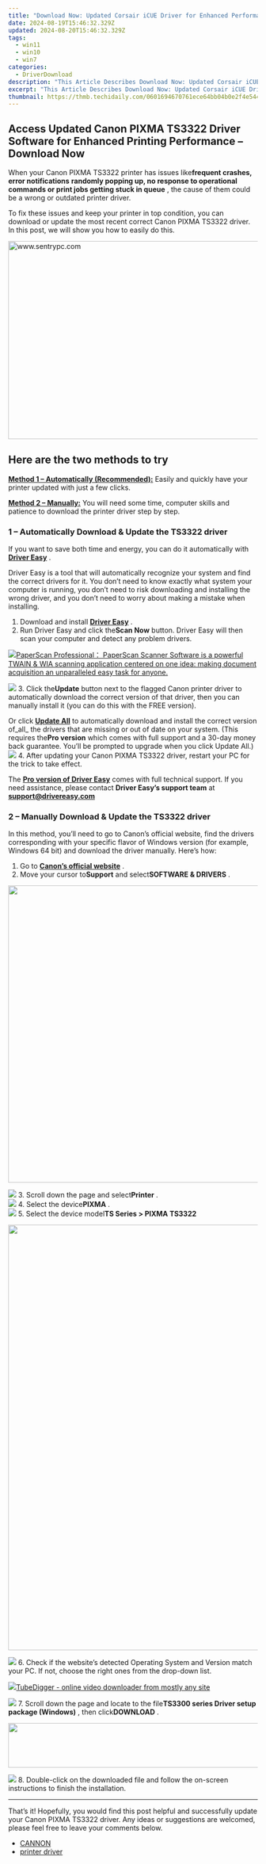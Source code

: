 ```yaml
---
title: "Download Now: Updated Corsair iCUE Driver for Enhanced Performance on Windows 11/10"
date: 2024-08-19T15:46:32.329Z
updated: 2024-08-20T15:46:32.329Z
tags:
  - win11
  - win10
  - win7
categories:
  - DriverDownload
description: "This Article Describes Download Now: Updated Corsair iCUE Driver for Enhanced Performance on Windows 11/10"
excerpt: "This Article Describes Download Now: Updated Corsair iCUE Driver for Enhanced Performance on Windows 11/10"
thumbnail: https://thmb.techidaily.com/0601694670761ece64bb04b0e2f4e5442e44a57f3569a9d151653d5c13c164d9.jpg
---
```


## Access Updated Canon PIXMA TS3322 Driver Software for Enhanced Printing Performance – Download Now

When your Canon PIXMA TS3322 printer has issues like**frequent crashes, error notifications**   **randomly popping up, no response to operational commands or print jobs getting stuck in queue** , the cause of them could be a wrong or outdated printer driver.

 To fix these issues and keep your printer in top condition, you can download or update the most recent correct Canon PIXMA TS3322 driver. In this post, we will show you how to easily do this.

<!-- affiliate ads begin -->
<a href="https://sentrypc.7eer.net/c/5597632/398453/3022" target="_top" id="398453"><img src="//a.impactradius-go.com/display-ad/3022-398453" border="0" alt="www.sentrypc.com" width="580" height="400"/></a><img height="0" width="0" src="https://sentrypc.7eer.net/i/5597632/398453/3022" style="position:absolute;visibility:hidden;" border="0" />
<!-- affiliate ads end -->
## Here are the two methods to try

**[Method 1 – Automatically (Recommended):](https://www.drivereasy.com/knowledge/canon-pixma-ts3322-driver-download-and-update/#h-1)**  Easily and quickly have your printer updated with just a few clicks.

**[Method 2 – Manually:](https://tools.techidaily.com/drivereasy/download/)**  You will need some time, computer skills and patience to download the printer driver step by step.

### 1 – Automatically Download & Update the TS3322 driver

 If you want to save both time and energy, you can do it automatically with **[Driver Easy](https://tools.techidaily.com/drivereasy/download/)**  .

 Driver Easy is a tool that will automatically recognize your system and find the correct drivers for it. You don’t need to know exactly what system your computer is running, you don’t need to risk downloading and installing the wrong driver, and you don’t need to worry about making a mistake when installing.

1. Download and install **[Driver Easy](https://tools.techidaily.com/drivereasy/download/)**  .
2. Run Driver Easy and click the**Scan Now** button. Driver Easy will then scan your computer and detect any problem drivers.  
<!-- affiliate ads begin -->
<a href="https://secure.2checkout.com/order/checkout.php?PRODS=37540879&QTY=1&AFFILIATE=108875&CART=1"><img src="https://paperscan.orpalis.com/img/content/You_prefer_to_use.png" border="0">PaperScan Professional： PaperScan Scanner Software is a powerful TWAIN & WIA scanning application centered on one idea: making document acquisition an unparalleled easy task for anyone.</a>
<!-- affiliate ads end -->
![](https://images.drivereasy.com/wp-content/uploads/2022/08/de-scan5.7.3.jpg)
3. Click the**Update** button next to the flagged Canon printer driver to automatically download the correct version of that driver, then you can manually install it (you can do this with the FREE version).  

 Or click **[Update All](https://tools.techidaily.com/drivereasy/download/)**  to automatically download and install the correct version of_all_ the drivers that are missing or out of date on your system. (This requires the**Pro version** which comes with full support and a 30-day money back guarantee. You’ll be prompted to upgrade when you click Update All.)  
![](https://images.drivereasy.com/wp-content/uploads/2022/08/DE-canon-ts3322.jpg)
4. After updating your Canon PIXMA TS3322 driver, restart your PC for the trick to take effect.

 The **[Pro version of Driver Easy](https://tools.techidaily.com/drivereasy/download/)**  comes with full technical support. If you need assistance, please contact **Driver Easy’s support team** at [**support@drivereasy.com**](https://tools.techidaily.com/drivereasy/download/)

### 2 – Manually Download & Update the TS3322 driver

 In this method, you’ll need to go to Canon’s official website, find the drivers corresponding with your specific flavor of Windows version (for example, Windows 64 bit) and download the driver manually. Here’s how:

1. Go to **[Canon’s official website](https://www.usa.canon.com/)**  .
2. Move your cursor to**Support** and select**SOFTWARE & DRIVERS** .  
<!-- affiliate ads begin -->
<a href="https://appsumo.8odi.net/c/5597632/2082538/7443" target="_top" id="2082538"><img src="//a.impactradius-go.com/display-ad/7443-2082538" border="0" alt="" width="1200" height="600"/></a><img height="0" width="0" src="https://appsumo.8odi.net/i/5597632/2082538/7443" style="position:absolute;visibility:hidden;" border="0" />
<!-- affiliate ads end -->
![](https://images.drivereasy.com/wp-content/uploads/2022/08/canon-driver1.jpg)
3. Scroll down the page and select**Printer** .  
![](https://images.drivereasy.com/wp-content/uploads/2022/08/canon-driver2.1.jpg)
4. Select the device**PIXMA** .  
![](https://images.drivereasy.com/wp-content/uploads/2022/08/canon-driver3.jpg)
5. Select the device model**TS Series > PIXMA TS3322**  
<!-- affiliate ads begin -->
<a href="https://propmoneyinc.pxf.io/c/5597632/1803116/14559" target="_top" id="1803116"><img src="//a.impactradius-go.com/display-ad/14559-1803116" border="0" alt="" width="859" height="859"/></a><img height="0" width="0" src="https://imp.pxf.io/i/5597632/1803116/14559" style="position:absolute;visibility:hidden;" border="0" />
<!-- affiliate ads end -->
![](https://images.drivereasy.com/wp-content/uploads/2022/08/canon-driver4.jpg)
6. Check if the website’s detected Operating System and Version match your PC. If not, choose the right ones from the drop-down list.  
<!-- affiliate ads begin -->
<a href="https://secure.2checkout.com/order/checkout.php?PRODS=4572700&QTY=1&AFFILIATE=108875&CART=1"><img src="	https://www.tubedigger.com/wp-content/uploads/2020/08/tubedigger-software-new.png" border="0">TubeDigger - online video downloader from mostly any site</a>
<!-- affiliate ads end -->
![](https://images.drivereasy.com/wp-content/uploads/2022/08/canon-driver5.jpg)
7. Scroll down the page and locate to the file**TS3300 series Driver setup package (Windows)** , then click**DOWNLOAD** .  
<!-- affiliate ads begin -->
<a href="https://arkmc.pxf.io/c/5597632/427477/5172" target="_top" id="427477"><img src="//a.impactradius-go.com/display-ad/5172-427477" border="0" alt="" width="728" height="90"/></a><img height="0" width="0" src="https://arkmc.pxf.io/i/5597632/427477/5172" style="position:absolute;visibility:hidden;" border="0" />
<!-- affiliate ads end -->
![](https://images.drivereasy.com/wp-content/uploads/2022/08/canon-driver6.jpg)
8. Double-click on the downloaded file and follow the on-screen instructions to finish the installation.

---

 That’s it! Hopefully, you would find this post helpful and successfully update your Canon PIXMA TS3322 driver. Any ideas or suggestions are welcomed, please feel free to leave your comments below.

* [CANNON](https://tools.techidaily.com/drivereasy/download/)
* [printer driver](https://tools.techidaily.com/drivereasy/download/)

<ins class="adsbygoogle"
     style="display:block"
     data-ad-format="autorelaxed"
     data-ad-client="ca-pub-7571918770474297"
     data-ad-slot="1223367746"></ins>



<ins class="adsbygoogle"
     style="display:block"
     data-ad-client="ca-pub-7571918770474297"
     data-ad-slot="8358498916"
     data-ad-format="auto"
     data-full-width-responsive="true"></ins>


